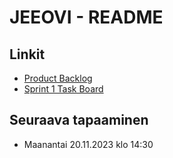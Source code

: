# JEEOVI - README

## Linkit

-   [Product Backlog](https://github.com/users/3nd3r1/projects/2/views/1)
-   [Sprint 1 Task Board](https://github.com/users/3nd3r1/projects/1/views/1)

## Seuraava tapaaminen

-   Maanantai 20.11.2023 klo 14:30
